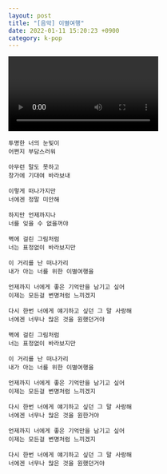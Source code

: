 ```yaml
---
layout: post
title: "[음악] 이별여행"
date: 2022-01-11 15:20:23 +0900
category: k-pop
---
```


<div class="video-container">
    <video id="player" class="video-js vjs-default-skin vjs-big-play-centered" data-json="/public/json/k-pop/이별여행.json"></video>
</div>

```
투명한 너의 눈빛이
어쩐지 부담스러워

아무런 말도 못하고
창가에 기대여 바라보내

이렇게 떠나가지만
너에겐 정말 미안해

하지만 언제까지나
너를 잊을 수 없을꺼야

벽에 걸린 그림처럼
너는 표정없이 바라보지만

이 거리를 난 떠나가리
내가 아는 너를 위한 이별여행을

언제까지 너에게 좋은 기억만을 남기고 싶어
이제는 모든걸 변명처럼 느끼겠지

다시 한번 너에게 얘기하고 싶던 그 말 사랑해
너에겐 너무나 많은 것을 원했던거야

벽에 걸린 그림처럼
너는 표정없이 바라보지만

이 거리를 난 떠나가리
내가 아는 너를 위한 이별여행을

언제까지 너에게 좋은 기억만을 남기고 싶어
이제는 모든걸 변명처럼 느끼겠지

다시 한번 너에게 얘기하고 싶던 그 말 사랑해
너에겐 너무나 많은 것을 원한거야

언제까지 너에게 좋은 기억만을 남기고 싶어
이제는 모든걸 변명처럼 느끼겠지

다시 한번 너에게 얘기하고 싶던 그 말 사랑해
너에겐 너무나 많은 것을 원했던거야
```